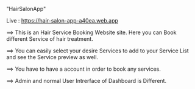 "HairSalonApp"
 
 Live : https://hair-salon-app-a40ea.web.app
 
==> This is an Hair Service Booking Website site. Here you can Book different Service of hair treatment.

==> You can easily select your desire Services to add to your Service List and see the Service preview as well.

==> You have to have a account in order to book any services.

==> Admin and normal User Intrerface of Dashboard is Different.